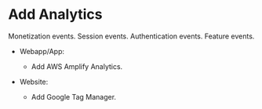 # Add Analytics

Monetization events.
Session events.
Authentication events.
Feature events.

- Webapp/App:
    - Add AWS Amplify Analytics.

- Website:
    - Add Google Tag Manager.
